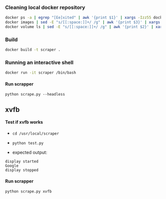 ### Cleaning local docker repository

```bash
docker ps -a | egrep "[Ee]xited" | awk '{print $1}' | xargs -Izz55 docker rm zz55
docker images | sed -E "s/[[:space:]]+/ /g" | awk '{print $3}' | xargs -Izz55 docker rmi zz55
docker volume ls | sed -E "s/[[:space:]]+/ /g" | awk '{print $2}' | xargs -Izz55 docker volume rm zz55
```

### Build
```bash
docker build -t scraper .
```

### Running an interactive shell
```bash
docker run -it scraper /bin/bash
```
#### Run scrapper
```python scrape.py --headless```

## xvfb

#### Test if xvfb works
* ```cd /usr/local/scraper```
* ```python test.py```  

* expected output:
```
display started
Google
display stopped
```

#### Run scrapper
```python scrape.py xvfb``` 
